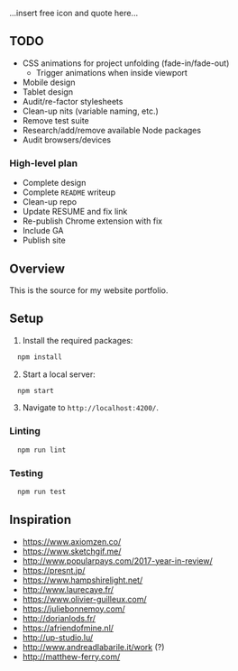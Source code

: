 ...insert free icon and quote here...

## TODO
+ CSS animations for project unfolding (fade-in/fade-out)
  + Trigger animations when inside viewport
+ Mobile design
+ Tablet design
+ Audit/re-factor stylesheets
+ Clean-up nits (variable naming, etc.)
+ Remove test suite
+ Research/add/remove available Node packages
+ Audit browsers/devices

### High-level plan
+ Complete design 
+ Complete `README` writeup
+ Clean-up repo
+ Update RESUME and fix link
+ Re-publish Chrome extension with fix
+ Include GA
+ Publish site

## Overview
This is the source for my website portfolio.

## Setup
1. Install the required packages:
```javascript
  npm install
```
2. Start a local server:
```javascript
  npm start 
```
3. Navigate to `http://localhost:4200/`.

### Linting
```javascript
  npm run lint
```

### Testing
```javascript
  npm run test
```

## Inspiration
+ https://www.axiomzen.co/
+ https://www.sketchgif.me/
+ http://www.popularpays.com/2017-year-in-review/
+ https://presnt.jp/
+ https://www.hampshirelight.net/
+ http://www.laurecaye.fr/
+ https://www.olivier-guilleux.com/
+ https://juliebonnemoy.com/
+ http://dorianlods.fr/
+ https://afriendofmine.nl/
+ http://up-studio.lu/
+ http://www.andreadlabarile.it/work (?)
+ http://matthew-ferry.com/
